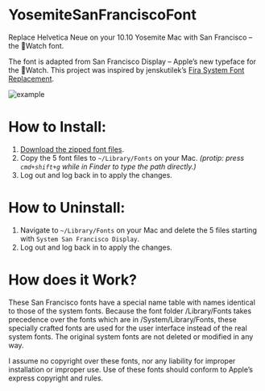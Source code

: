 YosemiteSanFranciscoFont
========================

Replace Helvetica Neue on your 10.10 Yosemite Mac with San Francisco – the Watch font.

The font is adapted from San Francisco Display – Apple’s new typeface for the Watch. This project was inspired by jenskutilek’s [Fira System Font Replacement](https://github.com/jenskutilek/FiraSystemFontReplacement).

![example](http://wellsosaur.us/Ybic/Example.png)

How to Install:
======================
1. [Download the zipped font files](https://raw.githubusercontent.com/wellsriley/YosemiteSanFranciscoFont/master/SystemSanFrancisco.zip).
2. Copy the 5 font files to `~/Library/Fonts` on your Mac. *(protip: press `cmd+shift+g` while in Finder to type the path directly.)*
3. Log out and log back in to apply the changes.

How to Uninstall:
=====================
1. Navigate to `~/Library/Fonts` on your Mac and delete the 5 files starting with `System San Francisco Display`.
2. Log out and log back in to apply the changes.

How does it Work?
====================
These San Francisco fonts have a special name table with names identical to those of the system fonts. Because the font folder /Library/Fonts takes precedence over the fonts which are in /System/Library/Fonts, these specially crafted fonts are used for the user interface instead of the real system fonts. The original system fonts are not deleted or modified in any way.

I assume no copyright over these fonts, nor any liability for improper installation or improper use. Use of these fonts should conform to Apple’s express copyright and rules.